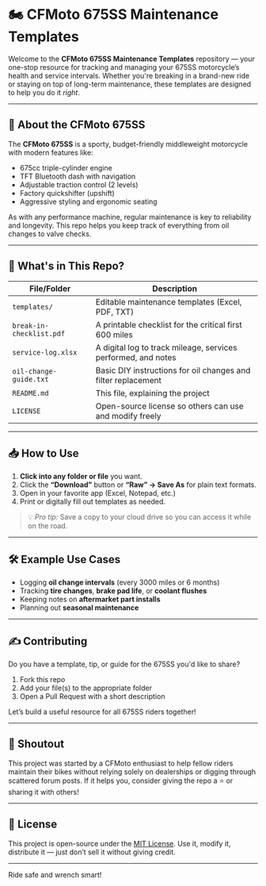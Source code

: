 # 🏍️ CFMoto 675SS Maintenance Templates

Welcome to the **CFMoto 675SS Maintenance Templates** repository — your one-stop resource for tracking and managing your 675SS motorcycle’s health and service intervals. Whether you're breaking in a brand-new ride or staying on top of long-term maintenance, these templates are designed to help you do it *right*.

---

## 🧰 About the CFMoto 675SS

The **CFMoto 675SS** is a sporty, budget-friendly middleweight motorcycle with modern features like:
- 675cc triple-cylinder engine
- TFT Bluetooth dash with navigation
- Adjustable traction control (2 levels)
- Factory quickshifter (upshift)
- Aggressive styling and ergonomic seating

As with any performance machine, regular maintenance is key to reliability and longevity. This repo helps you keep track of everything from oil changes to valve checks.

---

## 📁 What's in This Repo?

| File/Folder             | Description                                                                 |
|------------------------|-----------------------------------------------------------------------------|
| `templates/`           | Editable maintenance templates (Excel, PDF, TXT)                            |
| `break-in-checklist.pdf`| A printable checklist for the critical first 600 miles                     |
| `service-log.xlsx`     | A digital log to track mileage, services performed, and notes              |
| `oil-change-guide.txt` | Basic DIY instructions for oil changes and filter replacement              |
| `README.md`            | This file, explaining the project                                           |
| `LICENSE`              | Open-source license so others can use and modify freely                    |

---

## 📥 How to Use

1. **Click into any folder or file** you want.
2. Click the **“Download”** button or **“Raw” → Save As** for plain text formats.
3. Open in your favorite app (Excel, Notepad, etc.)
4. Print or digitally fill out templates as needed.

> 💡 *Pro tip:* Save a copy to your cloud drive so you can access it while on the road.

---

## 🛠️ Example Use Cases

- Logging **oil change intervals** (every 3000 miles or 6 months)
- Tracking **tire changes**, **brake pad life**, or **coolant flushes**
- Keeping notes on **aftermarket part installs**
- Planning out **seasonal maintenance**

---

## ✍️ Contributing

Do you have a template, tip, or guide for the 675SS you'd like to share?

1. Fork this repo
2. Add your file(s) to the appropriate folder
3. Open a Pull Request with a short description

Let’s build a useful resource for all 675SS riders together!

---

## 📣 Shoutout

This project was started by a CFMoto enthusiast to help fellow riders maintain their bikes without relying solely on dealerships or digging through scattered forum posts. If it helps you, consider giving the repo a ⭐️ or sharing it with others!

---

## 📄 License

This project is open-source under the [MIT License](LICENSE). Use it, modify it, distribute it — just don’t sell it without giving credit.

---

Ride safe and wrench smart!  
